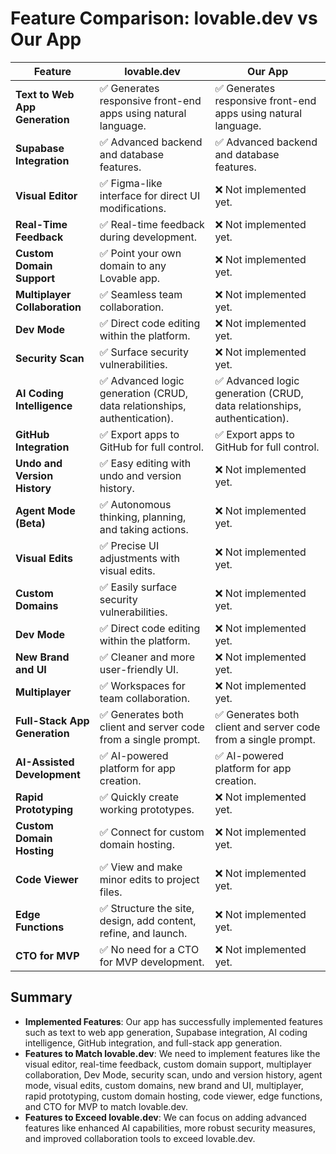 # Feature Comparison: lovable.dev vs Our App

| Feature                          | lovable.dev                                                                 | Our App                                                                 |
|----------------------------------|-----------------------------------------------------------------------------|-------------------------------------------------------------------------|
| **Text to Web App Generation**   | ✅ Generates responsive front-end apps using natural language.              | ✅ Generates responsive front-end apps using natural language.          |
| **Supabase Integration**          | ✅ Advanced backend and database features.                                   | ✅ Advanced backend and database features.                              |
| **Visual Editor**                 | ✅ Figma-like interface for direct UI modifications.                         | ❌ Not implemented yet.                                                 |
| **Real-Time Feedback**            | ✅ Real-time feedback during development.                                   | ❌ Not implemented yet.                                                 |
| **Custom Domain Support**         | ✅ Point your own domain to any Lovable app.                               | ❌ Not implemented yet.                                                 |
| **Multiplayer Collaboration**      | ✅ Seamless team collaboration.                                             | ❌ Not implemented yet.                                                 |
| **Dev Mode**                       | ✅ Direct code editing within the platform.                                 | ❌ Not implemented yet.                                                 |
| **Security Scan**                  | ✅ Surface security vulnerabilities.                                         | ❌ Not implemented yet.                                                 |
| **AI Coding Intelligence**         | ✅ Advanced logic generation (CRUD, data relationships, authentication).      | ✅ Advanced logic generation (CRUD, data relationships, authentication).   |
| **GitHub Integration**            | ✅ Export apps to GitHub for full control.                                 | ✅ Export apps to GitHub for full control.                              |
| **Undo and Version History**       | ✅ Easy editing with undo and version history.                             | ❌ Not implemented yet.                                                 |
| **Agent Mode (Beta)**              | ✅ Autonomous thinking, planning, and taking actions.                    | ❌ Not implemented yet.                                                 |
| **Visual Edits**                   | ✅ Precise UI adjustments with visual edits.                                | ❌ Not implemented yet.                                                 |
| **Custom Domains**                  | ✅ Easily surface security vulnerabilities.                                  | ❌ Not implemented yet.                                                 |
| **Dev Mode**                       | ✅ Direct code editing within the platform.                                | ❌ Not implemented yet.                                                 |
| **New Brand and UI**              | ✅ Cleaner and more user-friendly UI.                                      | ❌ Not implemented yet.                                                 |
| **Multiplayer**                    | ✅ Workspaces for team collaboration.                                      | ❌ Not implemented yet.                                                 |
| **Full-Stack App Generation**      | ✅ Generates both client and server code from a single prompt.              | ✅ Generates both client and server code from a single prompt.          |
| **AI-Assisted Development**        | ✅ AI-powered platform for app creation.                                    | ✅ AI-powered platform for app creation.                                |
| **Rapid Prototyping**              | ✅ Quickly create working prototypes.                                        | ❌ Not implemented yet.                                                 |
| **Custom Domain Hosting**          | ✅ Connect for custom domain hosting.                                      | ❌ Not implemented yet.                                                 |
| **Code Viewer**                    | ✅ View and make minor edits to project files.                             | ❌ Not implemented yet.                                                 |
| **Edge Functions**                  | ✅ Structure the site, design, add content, refine, and launch.            | ❌ Not implemented yet.                                                 |
| **CTO for MVP**                    | ✅ No need for a CTO for MVP development.                                   | ❌ Not implemented yet.                                                 |

## Summary
- **Implemented Features**: Our app has successfully implemented features such as text to web app generation, Supabase integration, AI coding intelligence, GitHub integration, and full-stack app generation.
- **Features to Match lovable.dev**: We need to implement features like the visual editor, real-time feedback, custom domain support, multiplayer collaboration, Dev Mode, security scan, undo and version history, agent mode, visual edits, custom domains, new brand and UI, multiplayer, rapid prototyping, custom domain hosting, code viewer, edge functions, and CTO for MVP to match lovable.dev.
- **Features to Exceed lovable.dev**: We can focus on adding advanced features like enhanced AI capabilities, more robust security measures, and improved collaboration tools to exceed lovable.dev.